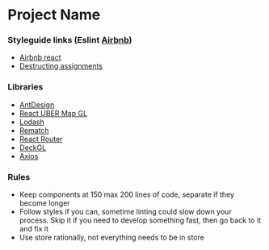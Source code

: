 # Project Name

### Styleguide links (Eslint [Airbnb](https://github.com/airbnb/javascript/tree/master/react))

- [Airbnb react](https://github.com/airbnb/javascript/tree/master/react)
- [Destructing assignments](https://github.com/yannickcr/eslint-plugin-react/blob/master/docs/rules/destructuring-assignment.md)

### Libraries

- [AntDesign](https://ant.design)
- [React UBER Map GL](https://github.com/uber/react-map-gl)
- [Lodash](https://lodash.com)
- [Rematch](https://rematch.gitbooks.io/rematch/#getting-started)
- [React Router](https://reacttraining.com/react-router/web/guides/philosophy)
- [DeckGL](http://deck.gl/#/)
- [Axios](https://github.com/axios/axios)

### Rules

- Keep components at 150 max 200 lines of code, separate if they become longer
- Follow styles if you can, sometime linting could slow down your process.
    Skip it if you need to develop something fast, then go back to it and fix it
- Use store rationally, not everything needs to be in store
